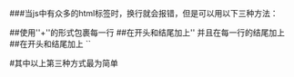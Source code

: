 ###当js中有众多的html标签时，换行就会报错，但是可以用以下三种方法：

##使用''+''的形式包裹每一行
##在开头和结尾加上''  并且在每一行的结尾加上  \
##在开头和结尾加上 ``

#其中以上第三种方式最为简单
